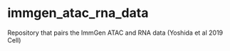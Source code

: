 # immgen_atac_rna_data
Repository that pairs the ImmGen ATAC and RNA data (Yoshida et al 2019 Cell)
